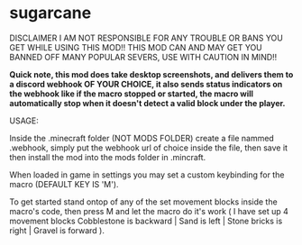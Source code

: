 # sugarcane

DISCLAIMER I AM NOT RESPONSIBLE FOR ANY TROUBLE OR BANS YOU GET WHILE USING THIS MOD!!
THIS MOD CAN AND MAY GET YOU BANNED OFF MANY POPULAR SEVERS, USE WITH CAUTION IN MIND!!

**Quick note, this mod does take desktop screenshots, and delivers them to a discord webhook OF YOUR CHOICE, it also sends status indicators on the webhook like if the macro stopped or started, the macro will automatically stop when it doesn't detect a valid block under the player.**

USAGE:

Inside the .minecraft folder (NOT MODS FOLDER) create a file nammed .webhook, simply put the webhook url of choice inside the file, then save it then install the mod into the mods folder in .mincraft.

When loaded in game in settings you may set a custom keybinding for the macro (DEFAULT KEY IS 'M').

To get started stand ontop of any of the set movement blocks inside the macro's code, then press M and let the macro do it's work ( I have set up 4 movement blocks Cobblestone is backward | Sand is left | Stone bricks is right | Gravel is forward ).
